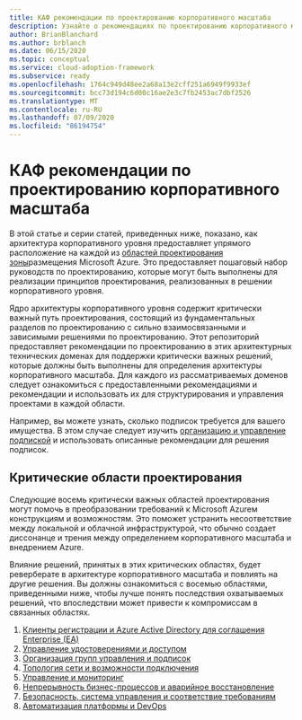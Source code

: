 ```yaml
---
title: КАФ рекомендации по проектированию корпоративного масштаба
description: Узнайте о рекомендациях по проектированию корпоративного масштаба в инфраструктуре внедрения Microsoft Cloud для Azure.
author: BrianBlanchard
ms.author: brblanch
ms.date: 06/15/2020
ms.topic: conceptual
ms.service: cloud-adoption-framework
ms.subservice: ready
ms.openlocfilehash: 1764c949d48ee2a68a13e2cff251a6949f9933ef
ms.sourcegitcommit: bcc73d194c6d00c16ae2e3c7fb2453ac7dbf2526
ms.translationtype: MT
ms.contentlocale: ru-RU
ms.lasthandoff: 07/09/2020
ms.locfileid: "86194754"
---
```

# <a name="caf-enterprise-scale-design-guidelines"></a>КАФ рекомендации по проектированию корпоративного масштаба

В этой статье и серии статей, приведенных ниже, показано, как архитектура корпоративного уровня предоставляет упрямого расположение на каждой из [областей проектирования зоны](../landing-zone/design-areas.md)размещения Microsoft Azure. Это предоставляет пошаговый набор руководств по проектированию, которые могут быть выполнены для реализации принципов проектирования, реализованных в решении корпоративного уровня.

Ядро архитектуры корпоративного уровня содержит критически важный путь проектирования, состоящий из фундаментальных разделов по проектированию с сильно взаимосвязанными и зависимыми решениями по проектированию. Этот репозиторий предоставляет рекомендации по проектированию в этих архитектурных технических доменах для поддержки критически важных решений, которые должны быть выполнены для определения архитектуры корпоративного масштаба. Для каждого из рассматриваемых доменов следует ознакомиться с предоставленными рекомендациями и рекомендации и использовать их для структурирования и управления проектами в каждой области.

Например, вы можете узнать, сколько подписок требуется для вашего имущества. В этом случае следует изучить [организацию и управление подпиской](./management-group-and-subscription-organization.md#subscription-organization-and-governance) и использовать описанные рекомендации для решения подписок.

## <a name="critical-design-areas"></a>Критические области проектирования

Следующие восемь критически важных областей проектирования могут помочь в преобразовании требований к Microsoft Azureм конструкциям и возможностям. Это поможет устранить несоответствие между локальной и облачной инфраструктурой, что обычно создает диссонанце и трения между определением корпоративного масштаба и внедрением Azure.

Влияние решений, принятых в этих критических областях, будет реверберате в архитектуре корпоративного масштаба и повлиять на другие решения. Вы должны ознакомиться с восемью областями, приведенными ниже, чтобы лучше понять последствия охватываемых решений, что впоследствии может привести к компромиссам в связанных областях.

1. [Клиенты регистрации и Azure Active Directory для соглашения Enterprise (EA)](./enterprise-enrollment-and-azure-ad-tenants.md)
2. [Управление удостоверениями и доступом](./identity-and-access-management.md)
3. [Организация групп управления и подписок](./management-group-and-subscription-organization.md)
4. [Топология сети и возможности подключения](./network-topology-and-connectivity.md)
5. [Управление и мониторинг](./management-and-monitoring.md)
6. [Непрерывность бизнес-процессов и аварийное восстановление](./business-continuity-and-disaster-recovery.md)
7. [Безопасность, система управления и соответствие требованиям](./security-governance-and-compliance.md)
8. [Автоматизация платформы и DevOps](./platform-automation-and-devops.md)
